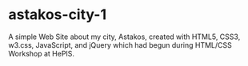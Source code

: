 # astakos-city-1
A simple Web Site about my city, Astakos, created with HTML5, CSS3, w3.css, JavaScript, and jQuery which had begun during HTML/CSS Workshop at HePIS.

